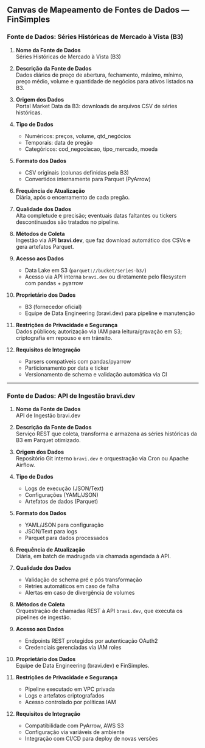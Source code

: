 ## Canvas de Mapeamento de Fontes de Dados — FinSimples

### Fonte de Dados: Séries Históricas de Mercado à Vista (B3)
1. **Nome da Fonte de Dados**  
   Séries Históricas de Mercado à Vista (B3)

2. **Descrição da Fonte de Dados**  
   Dados diários de preço de abertura, fechamento, máximo, mínimo, preço médio, volume e quantidade de negócios para ativos listados na B3.

3. **Origem dos Dados**  
   Portal Market Data da B3: downloads de arquivos CSV de séries históricas.

4. **Tipo de Dados**  
   - Numéricos: preços, volume, qtd_negócios  
   - Temporais: data de pregão  
   - Categóricos: cod_negociacao, tipo_mercado, moeda

5. **Formato dos Dados**  
   - CSV originais (colunas definidas pela B3)  
   - Convertidos internamente para Parquet (PyArrow)

6. **Frequência de Atualização**  
   Diária, após o encerramento de cada pregão.

7. **Qualidade dos Dados**  
   Alta completude e precisão; eventuais datas faltantes ou tickers descontinuados são tratados no pipeline.

8. **Métodos de Coleta**  
   Ingestão via API **bravi.dev**, que faz download automático dos CSVs e gera artefatos Parquet.

9. **Acesso aos Dados**  
   - Data Lake em S3 (`parquet://bucket/series-b3/`)
   - Acesso via API interna `bravi.dev` ou diretamente pelo filesystem com pandas + pyarrow

10. **Proprietário dos Dados**  
    - B3 (fornecedor oficial)  
    - Equipe de Data Engineering (bravi.dev) para pipeline e manutenção

11. **Restrições de Privacidade e Segurança**  
    Dados públicos; autorização via IAM para leitura/gravação em S3; criptografia em repouso e em trânsito.

12. **Requisitos de Integração**  
    - Parsers compatíveis com pandas/pyarrow  
    - Particionamento por data e ticker  
    - Versionamento de schema e validação automática via CI

---

### Fonte de Dados: API de Ingestão bravi.dev
1. **Nome da Fonte de Dados**  
   API de Ingestão bravi.dev

2. **Descrição da Fonte de Dados**  
   Serviço REST que coleta, transforma e armazena as séries históricas da B3 em Parquet otimizado.

3. **Origem dos Dados**  
   Repositório Git interno `bravi.dev` e orquestração via Cron ou Apache Airflow.

4. **Tipo de Dados**  
   - Logs de execução (JSON/Text)  
   - Configurações (YAML/JSON)  
   - Artefatos de dados (Parquet)

5. **Formato dos Dados**  
   - YAML/JSON para configuração  
   - JSON/Text para logs  
   - Parquet para dados processados

6. **Frequência de Atualização**  
   Diária, em batch de madrugada via chamada agendada à API.

7. **Qualidade dos Dados**  
   - Validação de schema pré e pós transformação  
   - Retries automáticos em caso de falha  
   - Alertas em caso de divergência de volumes

8. **Métodos de Coleta**  
   Orquestração de chamadas REST à API `bravi.dev`, que executa os pipelines de ingestão.

9. **Acesso aos Dados**  
   - Endpoints REST protegidos por autenticação OAuth2  
   - Credenciais gerenciadas via IAM roles

10. **Proprietário dos Dados**  
    Equipe de Data Engineering (bravi.dev) e FinSimples.

11. **Restrições de Privacidade e Segurança**  
    - Pipeline executado em VPC privada  
    - Logs e artefatos criptografados  
    - Acesso controlado por políticas IAM

12. **Requisitos de Integração**  
    - Compatibilidade com PyArrow, AWS S3
    - Configuração via variáveis de ambiente  
    - Integração com CI/CD para deploy de novas versões  
